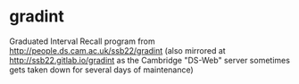 # gradint
Graduated Interval Recall program from http://people.ds.cam.ac.uk/ssb22/gradint
(also mirrored at http://ssb22.gitlab.io/gradint as the Cambridge "DS-Web" server sometimes gets taken down for several days of maintenance)
